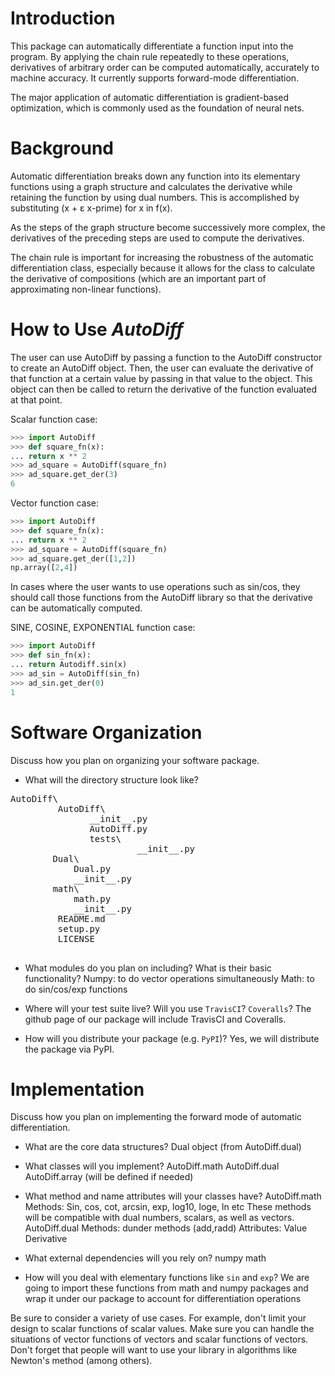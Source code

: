 # Introduction
This package can automatically differentiate a function input into the program. By applying the chain rule repeatedly to these operations, derivatives of arbitrary order can be computed automatically, accurately to machine accuracy. It currently supports forward-mode differentiation.

The major application of automatic differentiation is gradient-based optimization, which is commonly used as the foundation of neural nets.

# Background  
Automatic differentiation breaks down any function into its elementary functions using a graph structure and calculates the derivative while retaining the function by using dual numbers. This is accomplished by substituting (x + ɛ x-prime) for x in f(x).

As the steps of the graph structure become successively more complex, the derivatives of the preceding steps are used to compute the derivatives.

The chain rule is important for increasing the robustness of the automatic differentiation class, especially because it allows for the class to calculate the derivative of compositions (which are an important part of approximating non-linear functions).

# How to Use *AutoDiff*
The user can use AutoDiff by passing a function to the AutoDiff constructor to create an AutoDiff object. Then, the user can evaluate the derivative of that function at a certain value by passing in that value to the object. This object can then be called to return the derivative of the function evaluated at that point.

Scalar function case:

```python
>>> import AutoDiff
>>> def square_fn(x):
...	return x ** 2
>>> ad_square = AutoDiff(square_fn)
>>> ad_square.get_der(3)
6
```

Vector function case:
```python
>>> import AutoDiff
>>> def square_fn(x):
...	return x ** 2
>>> ad_square = AutoDiff(square_fn)
>>> ad_square.get_der([1,2])
np.array([2,4])
```

In cases where the user wants to use operations such as sin/cos, they should call those functions from the AutoDiff library so that the derivative can be automatically computed.

SINE, COSINE, EXPONENTIAL function case:
```python
>>> import AutoDiff
>>> def sin_fn(x):
...	return Autodiff.sin(x)
>>> ad_sin = AutoDiff(sin_fn)
>>> ad_sin.get_der(0)
1
```

# Software Organization
Discuss how you plan on organizing your software package.
* What will the directory structure look like?

<pre>
AutoDiff\
         AutoDiff\
               __init__.py
               AutoDiff.py
               tests\
                    	__init__.py
	   	Dual\
			Dual.py
			__init__.py
	   	math\
			math.py
			__init__.py	
         README.md
         setup.py
         LICENSE

</pre>

* What modules do you plan on including?  What is their basic functionality?
	Numpy: to do vector operations simultaneously
Math: to do sin/cos/exp functions

* Where will your test suite live?  Will you use `TravisCI`? `Coveralls`?
	The github page of our package will include TravisCI and Coveralls.
* How will you distribute your package (e.g. `PyPI`)?
Yes, we will distribute the package via PyPI.

# Implementation
Discuss how you plan on implementing the forward mode of automatic differentiation.
* What are the core data structures?
Dual object (from AutoDiff.dual)
* What classes will you implement?
AutoDiff.math
AutoDiff.dual
AutoDiff.array (will be defined if needed)
* What method and name attributes will your classes have?
AutoDiff.math
Methods:
Sin, cos, cot, arcsin, exp, log10, loge, ln etc
		These methods will be compatible with dual numbers, scalars, as well as vectors.
AutoDiff.dual
	Methods:
dunder methods (add,radd)
	Attributes:
Value
Derivative

* What external dependencies will you rely on?
numpy
math
* How will you deal with elementary functions like `sin` and `exp`?
We are going to import these functions from math and numpy packages and wrap it under our package to account for differentiation operations

Be sure to consider a variety of use cases.  For example, don't limit your design to scalar
functions of scalar values.  Make sure you can handle the situations of vector functions of vectors and scalar functions of vectors.  Don't forget that people will want to use your library in algorithms like Newton's method (among others).
